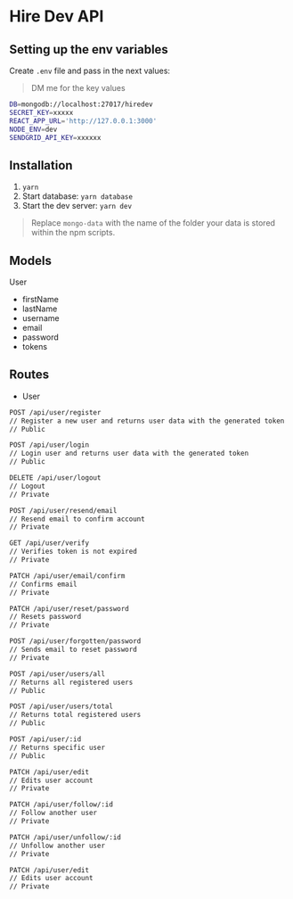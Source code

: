 # Hire Dev API

## Setting up the env variables

Create `.env` file and pass in the next values:
> DM me for the key values

```bash
DB=mongodb://localhost:27017/hiredev
SECRET_KEY=xxxxx
REACT_APP_URL='http://127.0.0.1:3000'
NODE_ENV=dev
SENDGRID_API_KEY=xxxxxx
```

## Installation

1. `yarn`
2. Start database: `yarn database`
3. Start the dev server: `yarn dev`

> Replace `mongo-data` with the name of the folder your data is stored within the npm scripts.

## Models

User

- firstName
- lastName
- username
- email
- password
- tokens

## Routes

- User

```bash
POST /api/user/register
// Register a new user and returns user data with the generated token
// Public

POST /api/user/login
// Login user and returns user data with the generated token
// Public

DELETE /api/user/logout
// Logout
// Private

POST /api/user/resend/email
// Resend email to confirm account
// Private

GET /api/user/verify
// Verifies token is not expired
// Private

PATCH /api/user/email/confirm
// Confirms email
// Private

PATCH /api/user/reset/password
// Resets password
// Private

POST /api/user/forgotten/password
// Sends email to reset password
// Private

POST /api/user/users/all
// Returns all registered users
// Public

POST /api/user/users/total
// Returns total registered users
// Public

POST /api/user/:id
// Returns specific user
// Public

PATCH /api/user/edit
// Edits user account
// Private

PATCH /api/user/follow/:id
// Follow another user
// Private

PATCH /api/user/unfollow/:id
// Unfollow another user
// Private

PATCH /api/user/edit
// Edits user account
// Private
```
